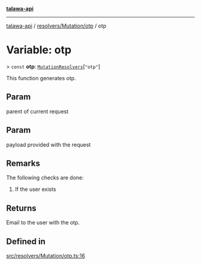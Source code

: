 [**talawa-api**](../../../../README.md)

***

[talawa-api](../../../../modules.md) / [resolvers/Mutation/otp](../README.md) / otp

# Variable: otp

\> `const` **otp**: [`MutationResolvers`](../../../../types/generatedGraphQLTypes/type-aliases/MutationResolvers.md)\[`"otp"`\]

This function generates otp.

## Param

parent of current request

## Param

payload provided with the request

## Remarks

The following checks are done:
1. If the user exists

## Returns

Email to the user with the otp.

## Defined in

[src/resolvers/Mutation/otp.ts:16](https://github.com/PalisadoesFoundation/talawa-api/blob/832d310bae30bd8cb45fb1b44f62dd776dccc52f/src/resolvers/Mutation/otp.ts#L16)
